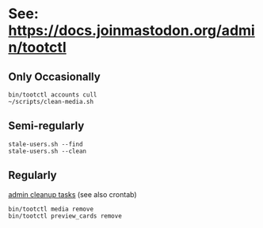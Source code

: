 # See: https://docs.joinmastodon.org/admin/tootctl

## Only Occasionally 
```
bin/tootctl accounts cull
~/scripts/clean-media.sh
```

## Semi-regularly

```
stale-users.sh --find
stale-users.sh --clean
```

## Regularly

[admin cleanup tasks](https://docs.joinmastodon.org/admin/setup/) (see also crontab)

```
bin/tootctl media remove
bin/tootctl preview_cards remove
```


